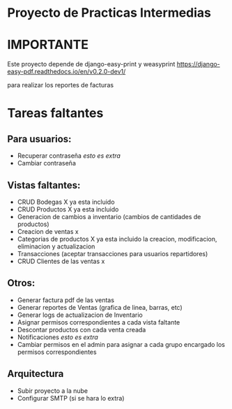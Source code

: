 # Proyecto de Practicas Intermedias

# IMPORTANTE
Este proyecto depende de django-easy-print y weasyprint
https://django-easy-pdf.readthedocs.io/en/v0.2.0-dev1/

para realizar los reportes de facturas

# Tareas faltantes 
## Para usuarios:
- Recuperar contraseña *esto es extra*
- Cambiar contraseña

## Vistas faltantes:
- CRUD Bodegas X ya esta incluido
- CRUD Productos X ya esta incluido
- Generacion de cambios a inventario (cambios de cantidades de productos)
- Creacion de ventas x
- Categorias de productos X ya esta incluido la creacion, modificacion, eliminacion y actualizacion
- Transacciones (aceptar transacciones para usuarios repartidores)
- CRUD Clientes de las ventas x

## Otros:
- Generar factura pdf de las ventas
- Generar reportes de Ventas (grafica de linea, barras, etc)
- Generar logs de actualizacion de Inventario
- Asignar permisos correspondientes a cada vista faltante
- Descontar productos con cada venta creada
- Notificaciones *esto es extra*
- Cambiar permisos en el admin para asignar a cada grupo encargado los permisos correspondientes

## Arquitectura
- Subir proyecto a la nube
- Configurar SMTP (si se hara lo extra)
